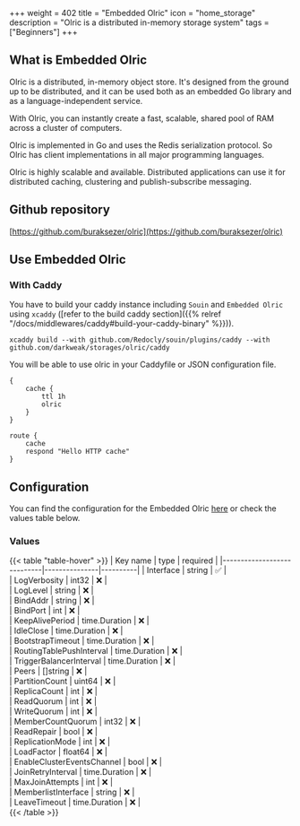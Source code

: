 +++
weight = 402
title = "Embedded Olric"
icon = "home_storage"
description = "Olric is a distributed in-memory storage system"
tags = ["Beginners"]
+++

## What is Embedded Olric
Olric is a distributed, in-memory object store. It's designed from the ground up to be distributed, and it can be used both as an embedded Go library and as a language-independent service.

With Olric, you can instantly create a fast, scalable, shared pool of RAM across a cluster of computers.

Olric is implemented in Go and uses the Redis serialization protocol. So Olric has client implementations in all major programming languages.

Olric is highly scalable and available. Distributed applications can use it for distributed caching, clustering and publish-subscribe messaging.

## Github repository
[https://github.com/buraksezer/olric](https://github.com/buraksezer/olric)

## Use Embedded Olric
### With Caddy
You have to build your caddy instance including `Souin` and `Embedded Olric` using `xcaddy` ([refer to the build caddy section]({{% relref "/docs/middlewares/caddy#build-your-caddy-binary" %}})).
```shell
xcaddy build --with github.com/Redocly/souin/plugins/caddy --with github.com/darkweak/storages/olric/caddy
```
You will be able to use olric in your Caddyfile or JSON configuration file.
```caddyfile
{
    cache {
        ttl 1h
        olric
    }
}

route {
    cache
    respond "Hello HTTP cache"
}
```

## Configuration
You can find the configuration for the Embedded Olric [here](https://github.com/buraksezer/olric/blob/master/config/config.go#L167) or check the values table below.

### Values
{{< table "table-hover" >}}
| Key name                   | type          | required |
|----------------------------|---------------|----------|
| Interface                  | string        | ✅       |      
| LogVerbosity               | int32         | ❌       |     
| LogLevel                   | string        | ❌       |      
| BindAddr                   | string        | ❌       |      
| BindPort                   | int           | ❌       |   
| KeepAlivePeriod            | time.Duration | ❌       |             
| IdleClose                  | time.Duration | ❌       |             
| BootstrapTimeout           | time.Duration | ❌       |             
| RoutingTablePushInterval   | time.Duration | ❌       |             
| TriggerBalancerInterval    | time.Duration | ❌       |             
| Peers                      | []string      | ❌       |        
| PartitionCount             | uint64        | ❌       |      
| ReplicaCount               | int           | ❌       |   
| ReadQuorum                 | int           | ❌       |   
| WriteQuorum                | int           | ❌       |   
| MemberCountQuorum          | int32         | ❌       |     
| ReadRepair                 | bool          | ❌       |    
| ReplicationMode            | int           | ❌       |   
| LoadFactor                 | float64       | ❌       |       
| EnableClusterEventsChannel | bool          | ❌       |    
| JoinRetryInterval          | time.Duration | ❌       |             
| MaxJoinAttempts            | int           | ❌       |   
| MemberlistInterface        | string        | ❌       |      
| LeaveTimeout               | time.Duration | ❌       |             
{{< /table >}}

